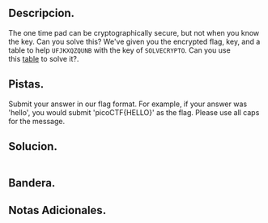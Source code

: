 ## Descripcion.
The one time pad can be cryptographically secure, but not when you know the key. Can you solve this? We've given you the encrypted flag, key, and a table to help `UFJKXQZQUNB` with the key of `SOLVECRYPTO`. Can you use this [table](https://jupiter.challenges.picoctf.org/static/1fd21547c154c678d2dab145c29f1d79/table.txt) to solve it?.

## Pistas.
Submit your answer in our flag format. For example, if your answer was 'hello', you would submit 'picoCTF{HELLO}' as the flag.
Please use all caps for the message.

## Solucion.
``` bash


```

## Bandera.


## Notas Adicionales.


